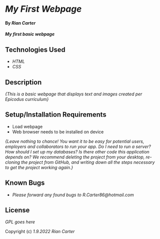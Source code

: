 # _My First Webpage_

#### By _**Rian Carter**_

#### _My first basic webpage_

## Technologies Used

* _HTML_
* _CSS_

## Description

_{This is a basic webpage that displays text and images created per Epicodus curriculum}_

## Setup/Installation Requirements

* Load webpage
* Web browser needs to be installed on device


_{Leave nothing to chance! You want it to be easy for potential users, employers and collaborators to run your app. Do I need to run a server? How should I set up my databases? Is there other code this application depends on? We recommend deleting the project from your desktop, re-cloning the project from GitHub, and writing down all the steps necessary to get the project working again.}_

## Known Bugs

* _Please forward any found bugs to R.Carter86@hotmail.com_

## License

_GPL goes here_

Copyright (c) _1.9.2022_ _Rian Carter_